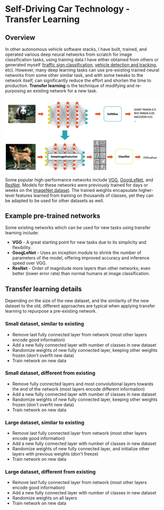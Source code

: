 # Self-Driving Car Technology - Transfer Learning

## Overview

In other autonomous vehicle software stacks, I have built, trained, and operated various deep neural networks from scratch for image classification tasks, using training data I have either obtained from others or generated myself ([traffic sign classification](https://github.com/dinoboy197/CarND-Traffic-Sign-Classifier-Project), [vehicle detection and tracking](https://github.com/dinoboy197/CarND-Vehicle-Detection), etc). However, many deep learning tasks can use pre-existing trained neural networks from some other similar task, and with some tweaks to the network itself, can significantly reduce the effort and shorten the time to production. **Transfer learning** is the technique of modifying and re-purposing an existing network for a new task.

[//]: # (Image References)

[transfer]: ./transfer.png "Transfer Learning"

![Transfer Learning][transfer]

Some popular high-performance networks include [VGG](https://arxiv.org/pdf/1409.1556.pdf), [GoogLeNet](https://arxiv.org/pdf/1409.4842.pdf), and [ResNet](https://arxiv.org/pdf/1512.03385.pdf). Models for these networks were previously trained for days or weeks on the [ImageNet dataset](http://www.image-net.org/). The trained weights encapsulate higher-level features learned from training on thousands of classes, yet they can be adapted to be used for other datasets as well.

## Example pre-trained networks

Some existing networks which can be used for new tasks using transfer learning include:

* **VGG** - A great starting point for new tasks due to its simplicity and flexibility.
* **GoogLeNet** - Uses an inception module to shrink the number of parameters of the model, offering improved accuracy and inference speed over VGG.
* **ResNet** - Order of magnitude more layers than other networks; even better (lower error rate) than normal humans at image classification.

## Transfer learning details

Depending on the size of the new dataset, and the similarity of the new dataset to the old, different approaches are typical when applying transfer learning to repurpose a pre-existing network.

### Small dataset, similar to existing

* Remove last fully connected layer from network (most other layers encode good information)
* Add a new fully connected layer with number of classes in new dataset
* Randomize weights of new fully connected layer, keeping other weights frozen (don't overfit new data)
* Train network on new data

### Small dataset, different from existing

* Remove fully connected layers and most convolutional layers towards the end of the network (most layers encode different information)
* Add a new fully connected layer with number of classes in new dataset
* Randomize weights of new fully connected layer, keeping other weights frozen (don't overfit new data)
* Train network on new data

### Large dataset, similar to existing

* Remove last fully connected layer from network (most other layers encode good information)
* Add a new fully connected layer with number of classes in new dataset
* Randomize weights of new fully connected layer, and initialize other layers with previous weights (don't freeze)
* Train network on new data

### Large dataset, different from existing

* Remove last fully connected layer from network (most other layers encode good information)
* Add a new fully connected layer with number of classes in new dataset
* Randomize weights on all layers
* Train network on new data